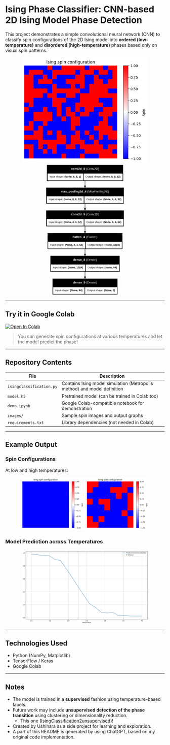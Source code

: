 # Ising Phase Classifier: CNN-based 2D Ising Model Phase Detection

This project demonstrates a simple convolutional neural network (CNN) to classify spin configurations of the 2D Ising model into **ordered (low-temperature)** and **disordered (high-temperature)** phases based only on visual spin patterns.

<p align="center">
  <img src="images/spin_example.png" alt="Spin configuration example" width="400"/>
  <img src="images/model.png" alt="Network used in prediction" width="250"/>
</p>

---

## Try it in Google Colab

[![Open In Colab](https://colab.research.google.com/assets/colab-badge.svg)](
https://colab.research.google.com/github/Hiromu-USHIHARA/IsingClassification/blob/main/demo.ipynb)

> You can generate spin configurations at various temperatures and let the model predict the phase!

---

## Repository Contents

| File | Description |
|------|-------------|
| `isingclassification.py` | Contains Ising model simulation (Metropolis method) and model definition |
| `model.h5` | Pretrained model (can be trained in Colab too) |
| `demo.ipynb` | Google Colab-compatible notebook for demonstration |
| `images/` | Sample spin images and output graphs |
| `requirements.txt` | Library dependencies (not needed in Colab) |

---

## Example Output

### Spin Configurations

At low and high temperatures:

<p align="center">
  <img src="images/spin_lowT.png" alt="Low T" width="200"/>
  <img src="images/spin_highT.png" alt="High T" width="200"/>
</p>

### Model Prediction across Temperatures

<p align="center">
  <img src="images/transition_plot.png" alt="Transition Plot" width="400"/>
</p>

---

## Technologies Used

- Python (NumPy, Matplotlib)
- TensorFlow / Keras
- Google Colab

---

## Notes

- The model is trained in a **supervised** fashion using temperature-based labels.
- Future work may include **unsupervised detection of the phase transition** using clustering or dimensionality reduction.
  * This one ([IsingClassification2unsupervised](https://github.com/Hiromu-USHIHARA/IsingClassification2unsupervised.git))!
- Created by Ushihara as a side project for learning and exploration.
- A part of this README is generated by using ChatGPT, based on my original code implementation.

